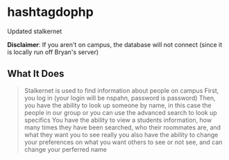 # hashtagdophp
Updated stalkernet

**Disclaimer**: If you aren't on campus, the database will not connect (since it is locally run off Bryan's server)

## What It Does
>Stalkernet is used to find information about people on campus 
>First, you log in (your login will be nspahn, password is password) 
> Then, you have the ability to look up someone by name, in this case the people in our group or you can use the advanced search to look up specifics 
>You have the ability to view a students information, how many times they have been searched, who their roommates are, and what they want you to see really
>you also have the ability to change your preferences on what you want others to see or not see, and can change your perferred name 

>
